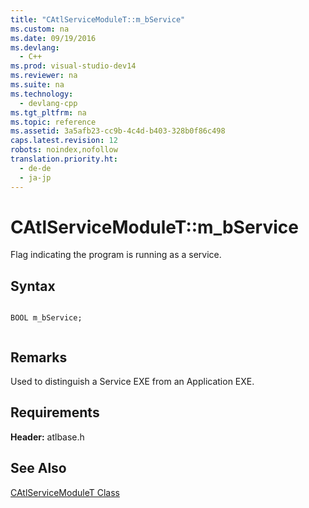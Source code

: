 ```yaml
---
title: "CAtlServiceModuleT::m_bService"
ms.custom: na
ms.date: 09/19/2016
ms.devlang: 
  - C++
ms.prod: visual-studio-dev14
ms.reviewer: na
ms.suite: na
ms.technology: 
  - devlang-cpp
ms.tgt_pltfrm: na
ms.topic: reference
ms.assetid: 3a5afb23-cc9b-4c4d-b403-328b0f86c498
caps.latest.revision: 12
robots: noindex,nofollow
translation.priority.ht: 
  - de-de
  - ja-jp
---
```

# CAtlServiceModuleT::m_bService
Flag indicating the program is running as a service.  
  
## Syntax  
  
```  
  
BOOL m_bService;  
  
```  
  
## Remarks  
 Used to distinguish a Service EXE from an Application EXE.  
  
## Requirements  
 **Header:** atlbase.h  
  
## See Also  
 [CAtlServiceModuleT Class](../vs140/CAtlServiceModuleT-Class.md)